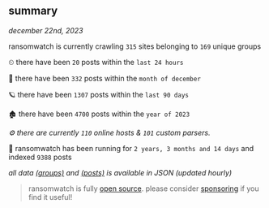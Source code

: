 
## summary
_december 22nd, 2023_

ransomwatch is currently crawling `315` sites belonging to `169` unique groups

⏲ there have been `20` posts within the `last 24 hours`

🦈 there have been `332` posts within the `month of december`

🪐 there have been `1307` posts within the `last 90 days`

🏚 there have been `4700` posts within the `year of 2023`

_⚙️ there are currently `110` online hosts & `101` custom parsers._

🦕 ransomwatch has been running for `2 years, 3 months and 14 days` and indexed `9388` posts

_all data  [(groups)](http://ransomwhat.telemetry.ltd/groups) and [(posts)](http://ransomwhat.telemetry.ltd/posts) is available in JSON (updated hourly)_

> ransomwatch is fully [open source](https://github.com/joshhighet/ransomwatch#ransomwatch--). please consider [sponsoring](https://github.com/sponsors/joshhighet) if you find it useful!
